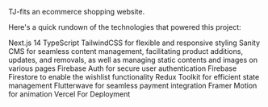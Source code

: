 TJ-fits an ecommerce shopping website.

Here's a quick rundown of the technologies that powered this project:

Next.js 14
TypeScript 
TailwindCSS for flexible and responsive styling
Sanity CMS for seamless content management, facilitating product additions, updates, and removals, as well as managing static contents and images on various pages
Firebase Auth for secure user authentication
Firebase Firestore to enable the wishlist functionality
Redux Toolkit for efficient state management
Flutterwave for seamless payment integration
Framer Motion for animation
Vercel For Deployment